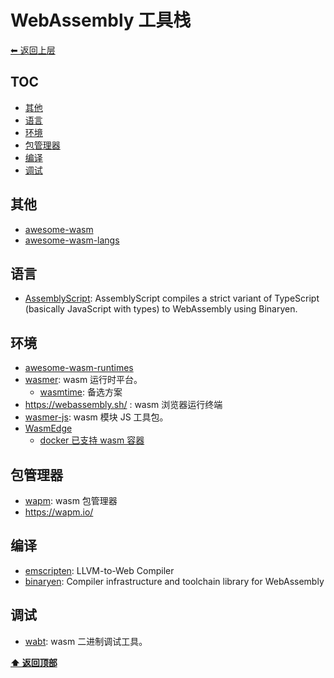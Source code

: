 <a name="top"></a>
# WebAssembly 工具栈

[⬅︎ 返回上层](../#webassembly)

## TOC

<!-- MarkdownTOC GFM -->

- [其他](#其他)
- [语言](#语言)
- [环境](#环境)
- [包管理器](#包管理器)
- [编译](#编译)
- [调试](#调试)

<!-- /MarkdownTOC -->

## 其他

- [awesome-wasm](https://github.com/mbasso/awesome-wasm)
- [awesome-wasm-langs](https://github.com/appcypher/awesome-wasm-langs)

## 语言

- [AssemblyScript](https://github.com/AssemblyScript/assemblyscript): AssemblyScript compiles a strict variant of TypeScript (basically JavaScript with types) to WebAssembly using Binaryen.

## 环境

- [awesome-wasm-runtimes](https://github.com/appcypher/awesome-wasm-runtimes)
- [wasmer](https://github.com/wasmerio/wasmer): wasm 运行时平台。
  - [wasmtime](https://github.com/bytecodealliance/wasmtime): 备选方案
- https://webassembly.sh/ : wasm 浏览器运行终端
- [wasmer-js](https://github.com/wasmerio/wasmer-js): wasm 模块 JS 工具包。
- [WasmEdge](https://wasmedge.org/)
  - [docker 已支持 wasm 容器](https://www.docker.com/blog/docker-wasm-technical-preview/)

## 包管理器

- [wapm](https://github.com/wasmerio/wapm-cli): wasm 包管理器
- https://wapm.io/

## 编译

- [emscripten](https://github.com/emscripten-core/emscripten): LLVM-to-Web Compiler
- [binaryen](https://github.com/WebAssembly/binaryen): Compiler infrastructure and toolchain library for WebAssembly

## 调试

- [wabt](https://github.com/WebAssembly/wabt): wasm 二进制调试工具。


**[⬆ 返回顶部](#top)**
